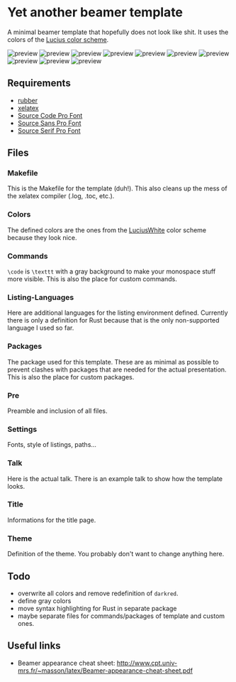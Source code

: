# Yet another beamer template
A minimal beamer template that hopefully does not look like shit. It uses the
colors of the [Lucius color scheme](https://github.com/jonathanfilip/lucius).

![preview](https://cloud.githubusercontent.com/assets/831282/26671255/10d202cc-46b5-11e7-8ba6-d13d959f6eaf.png) ![preview](https://cloud.githubusercontent.com/assets/831282/26671256/10ee68c2-46b5-11e7-8bf8-a49c57678ca6.png)
![preview](https://cloud.githubusercontent.com/assets/831282/26671259/10f28506-46b5-11e7-9e5c-590fc7fdff0a.png) ![preview](https://cloud.githubusercontent.com/assets/831282/26671260/10f2df56-46b5-11e7-9d77-eaf5e1437868.png)
![preview](https://cloud.githubusercontent.com/assets/831282/26671258/10f18494-46b5-11e7-86fe-cf9d21297364.png) ![preview](https://cloud.githubusercontent.com/assets/831282/26671261/10f66626-46b5-11e7-9888-76030a66dfdf.png)
![preview](https://cloud.githubusercontent.com/assets/831282/26671257/10ef5552-46b5-11e7-9c18-fafe078e3283.png) ![preview](https://cloud.githubusercontent.com/assets/831282/26671262/1104b7bc-46b5-11e7-9588-0d5adfc863b2.png)
![preview](https://cloud.githubusercontent.com/assets/831282/26671263/1106183c-46b5-11e7-894b-9a620df3cb45.png) ![preview](https://cloud.githubusercontent.com/assets/831282/26671264/110ea164-46b5-11e7-91d0-ed77b9a532a5.png)

## Requirements
- [rubber](https://github.com/petrhosek/rubber)
- [xelatex](http://xetex.sourceforge.net/)
- [Source Code Pro Font](https://github.com/adobe-fonts/source-code-pro)
- [Source Sans Pro Font](https://github.com/adobe-fonts/source-sans-pro)
- [Source Serif Pro Font](https://github.com/adobe-fonts/source-serif-pro)

## Files

### Makefile
This is the Makefile for the template (duh!). This also cleans up the mess of
the xelatex compiler (.log, .toc, etc.).

### Colors
The defined colors are the ones from the
[LuciusWhite](https://github.com/jonathanfilip/lucius) color scheme because they
look nice.

### Commands
`\code` is `\texttt` with a gray background to make your monospace stuff more
visible.
This is also the place for custom commands.

### Listing-Languages
Here are additional languages for the listing environment defined. Currently
there is only a definition for Rust because that is the only non-supported
language I used so far.

### Packages
The package used for this template. These are as minimal as possible to prevent
clashes with packages that are needed for the actual presentation. This is also
the place for custom packages.

### Pre
Preamble and inclusion of all files.

### Settings
Fonts, style of listings, paths...

### Talk
Here is the actual talk. There is an example talk to show how the template
looks.

### Title
Informations for the title page.

### Theme
Definition of the theme. You probably don't want to change anything here.

## Todo
- overwrite all colors and remove redefinition of `darkred`.
- define gray colors
- move syntax highlighting for Rust in separate package
- maybe separate files for commands/packages of template and custom ones.

## Useful links
- Beamer appearance cheat sheet:
  <http://www.cpt.univ-mrs.fr/~masson/latex/Beamer-appearance-cheat-sheet.pdf>
